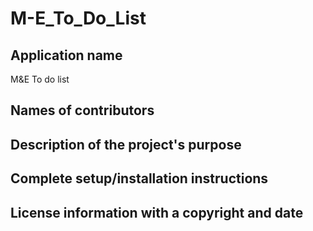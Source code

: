 # M-E_To_Do_List

## Application name
M&E To do list
## Names of contributors

## Description of the project's purpose

## Complete setup/installation instructions

## License information with a copyright and date